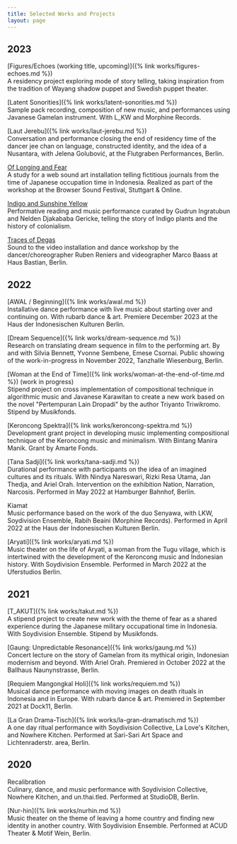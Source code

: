 ```yaml
---
title: Selected Works and Projects
layout: page
---
```


## 2023

[Figures/Echoes (working title, upcoming)]({% link works/figures-echoes.md %})<br>
A residency project exploring mode of story telling, taking inspiration from the tradition of Wayang shadow puppet and Swedish puppet theater.

[Latent Sonorities]({% link works/latent-sonorities.md %})<br>
Sample pack recording, composition of new music, and performances using
Javanese Gamelan instrument.
With L_KW and Morphine Records.

[Laut Jerebu]({% link works/laut-jerebu.md %})<br>
Conversation and performance closing the end of residency time of the dancer jee chan on language, constructed identity, and the idea of a Nusantara, with Jelena Golubović, at the Flutgraben Performances, Berlin.

[Of Longing and Fear]()<br>
A study for a web sound art installation telling fictitious journals from the time of Japanese occupation time in Indonesia. Realized as part of the workshop at the Browser Sound Festival, Stuttgart & Online.

[Indigo and Sunshine Yellow]()<br>
Performative reading and music performance curated by Gudrun Ingratubun and Nelden Djakababa Gericke, telling the story of Indigo plants and the history of colonialism.

[Traces of Degas]()<br>
Sound to the video installation and dance workshop by the dancer/choreographer Ruben Reniers and videographer Marco Baass at Haus Bastian, Berlin.

## 2022

[AWAL / Beginning]({% link works/awal.md %})<br>
Installative dance performance with live music about starting over and continuing on.
With rubarb dance & art.
Premiere December 2023 at the Haus der Indonesischen Kulturen Berlin.

[Dream Sequence]({% link works/dream-sequence.md %})<br>
Research on translating dream sequence in film to the performing art.
By and with Silvia Bennett, Yvonne Sembene, Emese Csornai.
Public showing of the work-in-progress in November 2022, Tanzhalle Wiesenburg, Berlin.

[Woman at the End of Time]({% link works/woman-at-the-end-of-time.md %}) (work in progress)<br>
Stipend project on cross implementation of compositional technique in algorithmic music and Javanese Karawitan to create a new work based on the novel "Pertempuran Lain Dropadi" by the author Triyanto Triwikromo.
Stipend by Musikfonds.

[Keroncong Spektra]({% link works/keroncong-spektra.md %})<br>
Development grant project in developing music implementing compositional technique of the Keroncong music and minimalism.
With Bintang Manira Manik. Grant by Amarte Fonds.

[Tana Sadji]({% link works/tana-sadji.md %})<br>
Durational performance with participants on the idea of an imagined cultures and its rituals.
With Nindya Nareswari, Rizki Resa Utama, Jan Thedja, and Ariel Orah.
Intervention on the exhibition Nation, Narration, Narcosis. Performed in May 2022 at Hamburger Bahnhof, Berlin.

Kiamat<br>
Music performance based on the work of the duo Senyawa, with LKW, Soydivision Ensemble, Rabih Beaini (Morphine Records).
Performed in April 2022 at the Haus der Indonesischen Kulturen Berlin.

[Aryati]({% link works/aryati.md %})<br>
Music theater on the life of Aryati, a woman from the Tugu village, which is intertwined with the development of the Keroncong music and Indonesian history.
With Soydivision Ensemble.
Performed in March 2022 at the Uferstudios Berlin.

## 2021

[T_AKUT]({% link works/takut.md %})<br>
A stipend project to create new work with the theme of fear as a shared experience during the Japanese military occupational time in Indonesia.
With Soydivision Ensemble.
Stipend by Musikfonds.

[Gaung: Unpredictable Resonance]({% link works/gaung.md %})<br>
Concert lecture on the story of Gamelan from its mythical origin, Indonesian modernism and beyond.
With Ariel Orah.
Premiered in October 2022 at the Ballhaus Naunynstrasse, Berlin.

[Requiem Mangongkal Holi]({% link works/requiem.md %})<br>
Musical dance performance with moving images on death rituals in Indonesia and in Europe.
With rubarb dance & art.
Premiered in September 2021 at Dock11, Berlin.

[La Gran Drama-Tisch]({% link works/la-gran-dramatisch.md %})<br>
A one day ritual performance with Soydivision Collective, La Love's Kitchen, and Nowhere Kitchen.
Performed at Sari-Sari Art Space and Lichtenraderstr. area, Berlin.

## 2020

Recalibration<br>
Culinary, dance, and music performance with Soydivision Collective, Nowhere Kitchen, and un.thai.tled.
Performed at StudioDB, Berlin.

[Nur-hin]({% link works/nurhin.md %})<br>
Music theater on the theme of leaving a home country and finding new identity in another country.
With Soydivision Ensemble.
Performed at ACUD Theater & Motif Wein, Berlin.
